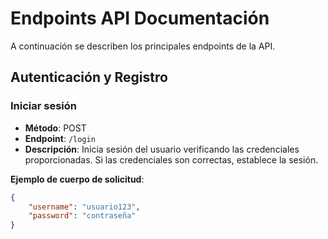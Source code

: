 # Endpoints API Documentación

A continuación se describen los principales endpoints de la API.

## Autenticación y Registro

### Iniciar sesión
- **Método**: POST
- **Endpoint**: `/login`
- **Descripción**: Inicia sesión del usuario verificando las credenciales proporcionadas. Si las credenciales son correctas, establece la sesión.

**Ejemplo de cuerpo de solicitud**:
```json
{
    "username": "usuario123",
    "password": "contraseña"
}
